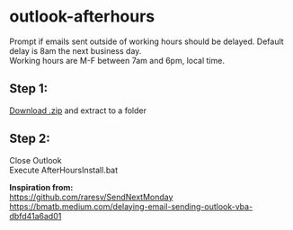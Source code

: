 # outlook-afterhours
Prompt if emails sent outside of working hours should be delayed. Default delay is 8am the next business day.\
Working hours are M-F between 7am and 6pm, local time.

## Step 1:
<a href = https://github.com/zhuperduper/outlook-afterhours/archive/refs/heads/main.zip>Download .zip</a> and extract to a folder

## Step 2:
Close Outlook\
Execute AfterHoursInstall.bat

<b>Inspiration from:</b>\
https://github.com/raresv/SendNextMonday \
https://bmatb.medium.com/delaying-email-sending-outlook-vba-dbfd41a6ad01
